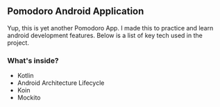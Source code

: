 ## Pomodoro Android Application

Yup, this is yet another Pomodoro App.
I made this to practice and learn android development features.
Below is a list of key tech used in the project.

### What's inside?
- Kotlin
- Android Architecture Lifecycle
- Koin
- Mockito
